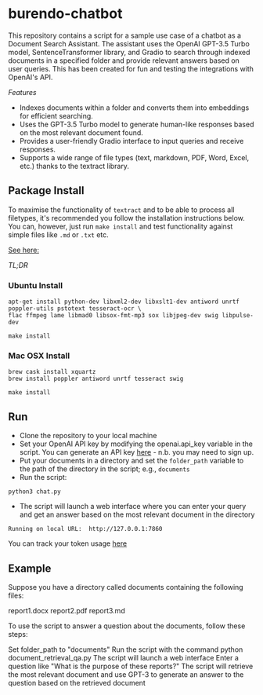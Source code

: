 # burendo-chatbot
This repository contains a script for a sample use case of a chatbot as a Document Search Assistant. The assistant uses the OpenAI GPT-3.5 Turbo model, SentenceTransformer library, and Gradio to search through indexed documents in a specified folder and provide relevant answers based on user queries.  This has been created for fun and testing the integrations with OpenAI's API.

*Features*
- Indexes documents within a folder and converts them into embeddings for efficient searching.
- Uses the GPT-3.5 Turbo model to generate human-like responses based on the most relevant document found.
- Provides a user-friendly Gradio interface to input queries and receive responses.
- Supports a wide range of file types (text, markdown, PDF, Word, Excel, etc.) thanks to the textract library.

##  Package Install

To maximise the functionality of `textract` and to be able to process all filetypes, it's recommended you follow the installation instructions below.  You can, however, just run `make install` and test functionality against simple files like `.md` or `.txt` etc.

[See here:](https://textract.readthedocs.io/en/latest/installation.html)

_TL;DR_

### Ubuntu Install

```
apt-get install python-dev libxml2-dev libxslt1-dev antiword unrtf poppler-utils pstotext tesseract-ocr \
flac ffmpeg lame libmad0 libsox-fmt-mp3 sox libjpeg-dev swig libpulse-dev

make install
```

### Mac OSX Install

```
brew cask install xquartz
brew install poppler antiword unrtf tesseract swig

make install
```

## Run

- Clone the repository to your local machine
- Set your OpenAI API key by modifying the openai.api_key variable in the script.  You can generate an API key [here](https://platform.openai.com/account/api-keys) - n.b. you may need to sign up.
- Put your documents in a directory and set the `folder_path` variable to the path of the directory in the script; e.g., `documents`
- Run the script:
```
python3 chat.py
```

- The script will launch a web interface where you can enter your query and get an answer based on the most relevant document in the directory
```
Running on local URL:  http://127.0.0.1:7860
```

You can track your token usage [here](https://platform.openai.com/account/usage)



## Example

Suppose you have a directory called documents containing the following files:

report1.docx
report2.pdf
report3.md

To use the script to answer a question about the documents, follow these steps:

Set folder_path to "documents"
Run the script with the command python document_retrieval_qa.py
The script will launch a web interface
Enter a question like "What is the purpose of these reports?"
The script will retrieve the most relevant document and use GPT-3 to generate an answer to the question based on the retrieved document
